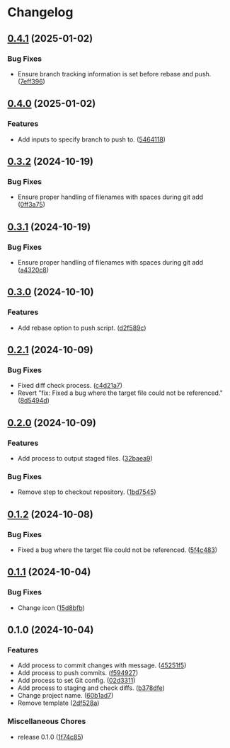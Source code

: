 # Changelog

## [0.4.1](https://github.com/ryohidaka/action-commit-push/compare/v0.4.0...v0.4.1) (2025-01-02)


### Bug Fixes

* Ensure branch tracking information is set before rebase and push. ([7eff396](https://github.com/ryohidaka/action-commit-push/commit/7eff396662b68b2ad8ca06f7efe2280632e9c584))

## [0.4.0](https://github.com/ryohidaka/action-commit-push/compare/v0.3.2...v0.4.0) (2025-01-02)


### Features

* Add inputs to specify branch to push to. ([5464118](https://github.com/ryohidaka/action-commit-push/commit/5464118b0455505369955a123a62d1341f54d247))

## [0.3.2](https://github.com/ryohidaka/action-commit-push/compare/v0.3.1...v0.3.2) (2024-10-19)


### Bug Fixes

* Ensure proper handling of filenames with spaces during git add ([0ff3a75](https://github.com/ryohidaka/action-commit-push/commit/0ff3a75b8b830e9986b043306d1e3d8e9997c461))

## [0.3.1](https://github.com/ryohidaka/action-commit-push/compare/v0.3.0...v0.3.1) (2024-10-19)


### Bug Fixes

* Ensure proper handling of filenames with spaces during git add ([a4320c8](https://github.com/ryohidaka/action-commit-push/commit/a4320c83fb9a627b32f63ee81e9867443e1d4e50))

## [0.3.0](https://github.com/ryohidaka/action-commit-push/compare/v0.2.1...v0.3.0) (2024-10-10)


### Features

* Add rebase option to push script. ([d2f589c](https://github.com/ryohidaka/action-commit-push/commit/d2f589c213ea88888b9d2e14962a7c03d585d168))

## [0.2.1](https://github.com/ryohidaka/action-commit-push/compare/v0.2.0...v0.2.1) (2024-10-09)


### Bug Fixes

* Fixed diff check process. ([c4d21a7](https://github.com/ryohidaka/action-commit-push/commit/c4d21a7b020f079910c60c93a2a1ad54ed8cdeee))
* Revert "fix: Fixed a bug where the target file could not be referenced." ([8d5494d](https://github.com/ryohidaka/action-commit-push/commit/8d5494d149c8906632f208c566e2b08a4049b198))

## [0.2.0](https://github.com/ryohidaka/action-commit-push/compare/v0.1.2...v0.2.0) (2024-10-09)


### Features

* Add process to output staged files. ([32baea9](https://github.com/ryohidaka/action-commit-push/commit/32baea978a55b377c3ab5f77db976fd792fb43af))


### Bug Fixes

* Remove step to checkout repository. ([1bd7545](https://github.com/ryohidaka/action-commit-push/commit/1bd754562750144a536c95ea06f7f375f288e2b1))

## [0.1.2](https://github.com/ryohidaka/action-commit-push/compare/v0.1.1...v0.1.2) (2024-10-08)


### Bug Fixes

* Fixed a bug where the target file could not be referenced. ([5f4c483](https://github.com/ryohidaka/action-commit-push/commit/5f4c48349c8e076a0471c9da3226cdf2a92b5393))

## [0.1.1](https://github.com/ryohidaka/action-commit-push/compare/v0.1.0...v0.1.1) (2024-10-04)


### Bug Fixes

* Change icon ([15d8bfb](https://github.com/ryohidaka/action-commit-push/commit/15d8bfbc50df39c784908a24e7de0a882f4a3889))

## 0.1.0 (2024-10-04)


### Features

* Add process to commit changes with message. ([45251f5](https://github.com/ryohidaka/action-commit-push/commit/45251f51ab7275794cb09f50ae5a1e08bad8262a))
* Add process to push commits. ([f594927](https://github.com/ryohidaka/action-commit-push/commit/f5949279ea49344de9035ce02936cafbaad68049))
* Add process to set Git config. ([02d3311](https://github.com/ryohidaka/action-commit-push/commit/02d33119338c926440fd42dcaf75d2b3b790ed8c))
* Add process to staging and check diffs. ([b378dfe](https://github.com/ryohidaka/action-commit-push/commit/b378dfe49a081828a4707411d5e2bc1aa294172c))
* Change project name. ([60b1ad7](https://github.com/ryohidaka/action-commit-push/commit/60b1ad75ee1d58070cb833e698fe94168d7a7ed6))
* Remove template ([2df528a](https://github.com/ryohidaka/action-commit-push/commit/2df528a8a070ad9237b418d6efde3232e6816d34))


### Miscellaneous Chores

* release 0.1.0 ([1f74c85](https://github.com/ryohidaka/action-commit-push/commit/1f74c859f4d280d8a623b470b5f2378d434e8558))

